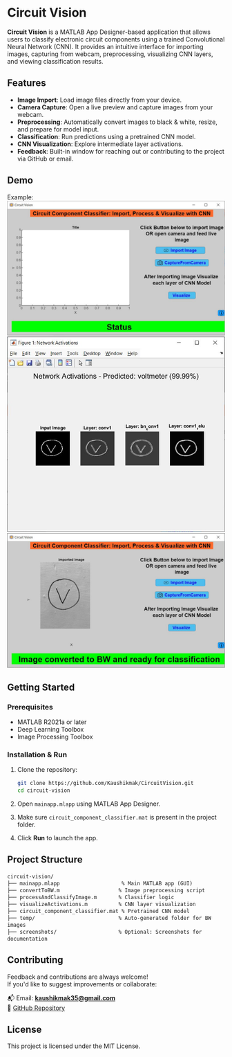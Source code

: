 
# Circuit Vision

**Circuit Vision** is a MATLAB App Designer-based application that allows users to classify electronic circuit components using a trained Convolutional Neural Network (CNN). It provides an intuitive interface for importing images, capturing from webcam, preprocessing, visualizing CNN layers, and viewing classification results.

## Features

- **Image Import**: Load image files directly from your device.
- **Camera Capture**: Open a live preview and capture images from your webcam.
- **Preprocessing**: Automatically convert images to black & white, resize, and prepare for model input.
- **Classification**: Run predictions using a pretrained CNN model.
- **CNN Visualization**: Explore intermediate layer activations.
- **Feedback**: Built-in window for reaching out or contributing to the project via GitHub or email.

## Demo


Example:  
![App Screenshot](https://github.com/Kaushikmak/CircuitVision/blob/master/screenshots/main.JPG?raw=true)
![App Screenshot](https://github.com/Kaushikmak/CircuitVision/blob/master/screenshots/prediction.JPG?raw=true)
![App Screenshot](https://github.com/Kaushikmak/CircuitVision/blob/master/screenshots/importImage.JPG?raw=true)

## Getting Started

### Prerequisites

- MATLAB R2021a or later
- Deep Learning Toolbox
- Image Processing Toolbox

### Installation & Run

1. Clone the repository:
   ```bash
   git clone https://github.com/Kaushikmak/CircuitVision.git
   cd circuit-vision
   ```

2. Open `mainapp.mlapp` using MATLAB App Designer.

3. Make sure `circuit_component_classifier.mat` is present in the project folder.

4. Click **Run** to launch the app.

## Project Structure

```
circuit-vision/
├── mainapp.mlapp                    % Main MATLAB app (GUI)
├── convertToBW.m                   % Image preprocessing script
├── processAndClassifyImage.m       % Classifier logic
├── visualizeActivations.m          % CNN layer visualization
├── circuit_component_classifier.mat % Pretrained CNN model
├── temp/                           % Auto-generated folder for BW images
├── screenshots/                    % Optional: Screenshots for documentation
```

## Contributing

Feedback and contributions are always welcome!  
If you'd like to suggest improvements or collaborate:

📬 Email: **kaushikmak35@gmail.com**  
🔗 [GitHub Repository](https://github.com/Kaushikmak/CircuitVision)

## License

This project is licensed under the MIT License.
